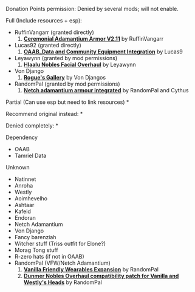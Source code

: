 Donation Points permission: Denied by several mods; will not enable.

Full (Include resources + esp):
* RuffinVangarr (granted directly)
    1. [**Ceremonial Adamantium Armor V2.11**](https://www.nexusmods.com/morrowind/mods/46629) by RuffinVangarr  
* Lucas92 (granted directly)
    1. [**OAAB_Data and Community Equipment Integration**](https://www.nexusmods.com/morrowind/mods/50307) by Lucas9  
* Leyawynn (granted by mod permissions)
    1. [**Hlaalu Nobles Facial Overhaul**](https://www.nexusmods.com/morrowind/mods/48916) by Leyawynn  
* Von Django
    1. [**Rogue's Gallery**](https://www.nexusmods.com/morrowind/mods/49874) by Von Djangos  
* RandomPal (granted by mod permissions)
    1. [**Netch adamantium armour integrated**](https://www.nexusmods.com/morrowind/mods/49641) by RandomPal and Cythus  

Partial (Can use esp but need to link resources)
* 

Recommend original instead:
* 

Denied completely:
* 

Dependency
* OAAB
* Tamriel Data

Unknown
* Natinnet
* Anroha
* Westly
* Aoimhevelho
* Ashtaar
* Kafeid
* Endoran
* Netch Adamantium
* Von Django
* Fancy barenziah
* Witcher stuff (Triss outfit for Elone?)
* Morag Tong stuff
* R-zero hats (if not in OAAB)
* RandomPal (VFW/Netch Adamantium)
    1. [**Vanilla Friendly Wearables Expansion**](https://www.nexusmods.com/morrowind/mods/48683?tab=files) by RandomPal  
    2. [**Dunmer Nobles Overhaul compatibility patch for Vanilla and Westly's Heads**](https://www.nexusmods.com/morrowind/mods/48313) by RandomPal  